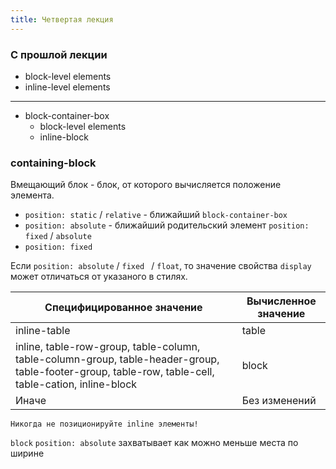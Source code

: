 ```yaml
---
title: Четвертая лекция
---
```


### С прошлой лекции

* block-level elements
* inline-level elements

---

* block-container-box
  * block-level elements
  * inline-block



### containing-block

Вмещающий блок - блок, от которого вычисляется положение элемента.

* `position: static` / `relative` - ближайший `block-container-box`
* `position: absolute` - ближайший родительский элемент `position: fixed` / `absolute`
* `position: fixed`



Если `position: absolute`  / `fixed ` /  `float`, то значение свойства `display` может отличаться от указаного в стилях.

| Специфицированное значение                                   | Вычисленное значение |
| ------------------------------------------------------------ | -------------------- |
| inline-table                                                 | table                |
| inline, table-row-group, table-column, table-column-group, table-header-group, table-footer-group, table-row, table-cell, table-cation, inline-block | block                |
| Иначе                                                        | Без изменений        |



```
Никогда не позиционируйте inline элементы!
```



`block` `position: absolute` захватывает как можно меньше места по ширине

